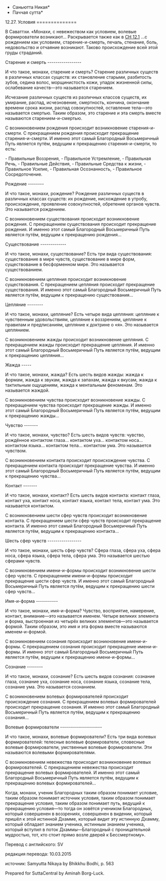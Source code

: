 * Саньютта Никая*
* Паччая сутта*

12\.27\. Условия
\=\=\=\=\=\=\=\=\=\=\=\=\=\=

В Саваттхи\. «Монахи, с невежеством как условием, волевые формирователи возникают… Раскрывается также как в [СН 12\.1](/sn12\.1/ru/sv) …с рождением как условием, старение\-и\-смерть, печаль, стенание, боль, недовольство и отчаяние возникают\. Таково происхождение всей этой груды страданий\.

Старение и смерть
\-\-\-\-\-\-\-\-\-\-\-\-\-\-\-\-\-

И что такое, монахи, старение и смерть? Старение различных существ в различных классах существ: их становление старыми, разбитость зубов, седина волос, морщинистость кожи, упадок жизненной силы, ослабевание качеств—это называется старением\.

Исчезание различных существ из различных классов существ, их умирание, распад, исчезновение, смертность, кончина, окончание времени срока жизни, распад совокупностей, оставление тела—это называется смертью\. Таким образом, это старение и эта смерть вместе называются старением\-и\-смертью\.

С возникновением рождения происходит возникновение старения\-и\-смерти\. С прекращением рождения происходит прекращение старения\-и\-смерти\. И именно этот самый Благородный Восьмеричный Путь является путём, ведущим к прекращению старения\-и\-смерти, то есть:

\- Правильные Воззрения,
\- Правильное Устремление,
\- Правильная Речь,
\- Правильные Действия,
\- Правильные Средства к жизни,
\- Правильное Усилие,
\- Правильная Осознанность,
\- Правильное Сосредоточение\.

Рождение
\-\-\-\-\-\-\-\-

И что такое, монахи, рождение? Рождение различных существ в различных классах существ: их рождение, нисхождение в утробу, происхождение, проявление совокупностей, обретение органов чувств\. Это называется рождением\.

С возникновением существования происходит возникновение рождения\. С прекращением существования происходит прекращение рождения\. И именно этот самый Благородный Восьмеричный Путь является путём, ведущим к прекращению рождения…

Существование
\-\-\-\-\-\-\-\-\-\-\-\-\-

И что такое, монахи, существование? Есть три вида существования: существование в мире чувств, существование в мире форм, существование в бесформенном мире\. Это называется существованием\.

С возникновением цепляния происходит возникновение существования\. С прекращением цепляния происходит прекращение существования\. И именно этот самый Благородный Восьмеричный Путь является путём, ведущим к прекращению существования…

Цепляние
\-\-\-\-\-\-\-\-

И что такое, монахи, цепляние? Есть четыре вида цепляния: цепляние к чувственным удовольствиям, цепляние к воззрениям, цепляние к правилам и предписаниям, цепляние к доктрине о «я»\. Это называется цеплянием\.

С возникновением жажды происходит возникновение цепляния\. С прекращением жажды происходит прекращение цепляния\. И именно этот самый Благородный Восьмеричный Путь является путём, ведущим к прекращению цепляния…

Жажда
\-\-\-\-\-

И что такое, монахи, жажда? Есть шесть видов жажды: жажда к формам, жажда к звукам, жажда к запахам, жажда к вкусам, жажда к тактильным ощущениям, жажда к ментальным феноменам\. Это называется жаждой\.

С возникновением чувства происходит возникновение жажды\. С прекращением чувства происходит прекращение жажды\. И именно этот самый Благородный Восьмеричный Путь является путём, ведущим к прекращению жажды…

Чувство
\-\-\-\-\-\-\-

И что такое, монахи, чувство? Есть шесть видов чувств: чувство, рождённое контактом глаза… контактом уха… контактом носа… контактом языка… контактом тела… контактом ума\. Это называется чувством\.

С возникновением контакта происходит происхождение чувства\. С прекращением контакта происходит прекращение чувства\. И именно этот самый Благородный Восьмеричный Путь является путём, ведущим к прекращению чувства…

Контакт
\-\-\-\-\-\-\-

И что такое, монахи, контакт? Есть шесть видов контакта: контакт глаза, контакт уха, контакт носа, контакт языка, контакт тела, контакт ума\. Это называется контактом\.

С возникновением шести сфер чувств происходит возникновение контакта\. С прекращением шести сфер чувств происходит прекращение контакта\. И именно этот самый Благородный Восьмеричный Путь является путём, ведущим к прекращению контакта…

Шесть сфер чувств
\-\-\-\-\-\-\-\-\-\-\-\-\-\-\-\-\-

И что такое, монахи, шесть сфер чувств? Сфера глаза, сфера уха, сфера носа, сфера языка, сфера тела, сфера ума\. Это называется шестью сферами чувств\.

С возникновением имени\-и\-формы происходит возникновение шести сфер чувств\. С прекращением имени\-и\-формы происходит прекращение шести сфер чувств\. И именно этот самый Благородный Восьмеричный Путь является путём, ведущим к прекращению шести сфер чувств…

Имя\-и\-форма
\-\-\-\-\-\-\-\-\-\-\-

И что такое, монахи, имя\-и\-форма? Чувство, восприятие, намерение, контакт, внимание—это называется именем\. Четыре великих элемента и форма, выстроенная из четырёх великих элементов—это называется формой\. Таким образом, это имя и эта форма вместе называются именем\-и\-формой\.

С возникновением сознания происходит возникновение имени\-и\-формы\. С прекращением сознания происходит прекращение имени\-и\-формы\. И именно этот самый Благородный Восьмеричный Путь является путём, ведущим к прекращению имени\-и\-формы…

Сознание
\-\-\-\-\-\-\-\-

И что такое, монахи, сознание? Есть шесть видов сознания: сознание глаза, сознание уха, сознание носа, сознание языка, сознание тела, сознание ума\. Это называется сознанием\.

С возникновением волевых формирователей происходит происхождение сознания\. С прекращением волевых формирователей происходит прекращение сознания\. И именно этот самый Благородный Восьмеричный Путь является путём, ведущим к прекращению сознания…

Волевые формирователи
\-\-\-\-\-\-\-\-\-\-\-\-\-\-\-\-\-\-\-\-\-

И что такое, монахи, волевые формирователи? Есть три вида волевых формирователей: телесные волевые формирователи, словесные волевые формирователи, умственные волевые формирователи\. Эти называются волевыми формирователями\.

С возникновением невежества происходит возникновение волевых формирователей\. С прекращением невежества происходит прекращение волевых формирователей\. И именно этот самый Благородный Восьмеричный Путь является путём, ведущим к прекращению волевых формирователей…

Когда, монахи, ученик Благородных таким образом понимает условие, таким образом понимает источник условия, таким образом понимает прекращение условия, таким образом понимает путь, ведущий к прекращению условия—то тогда он зовётся учеником Благородных, который совершенен в воззрениях, совершенен в видении, который пришёл к этой истинной Дхамме, который видит эту истинную Дхамму, который обладает знанием ученика, истинным знанием ученика, который вступил в поток Дхаммы—Благородный с проницательной мудростью, тот, кто стоит прямо возле дверей к Бессмертному»\.

Перевод с английского: SV

редакция перевода: 10\.03\.2015

источник: Samyutta Nikaya by Bhikkhu Bodhi, p\. 563

Prepared for SuttaCentral by Aminah Borg\-Luck\.